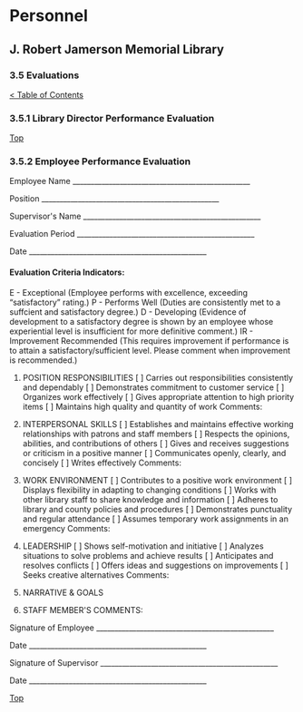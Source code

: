 [0]: ../README.md
[3.5]: evaluations.md

# Personnel
## J. Robert Jamerson Memorial Library
### 3.5 Evaluations
[< Table of Contents][0]

### 3.5.1 Library Director Performance Evaluation

[Top][3.5]

### 3.5.2 Employee Performance Evaluation

Employee Name _________________________________________________

Position _________________________________________________

Supervisor's Name _________________________________________________

Evaluation Period _________________________________________________ 

Date _________________________________________________
	
#### Evaluation Criteria Indicators:
E - Exceptional (Employee performs with excellence, exceeding “satisfactory” rating.)
P - Performs Well (Duties are consistently met to a suffcient and satisfactory degree.)
D - Developing (Evidence of development to a satisfactory degree is shown by an employee whose experiential level is insufficient for more definitive comment.)
IR - Improvement Recommended (This requires improvement if performance is to attain a satisfactory/sufficient level. Please comment when improvement is recommended.)

1. POSITION RESPONSIBILITIES
[ ] Carries out responsibilities consistently and dependably
[ ] Demonstrates commitment to customer service
[ ] Organizes work effectively
[ ] Gives appropriate attention to high priority items
[ ] Maintains high quality and quantity of work
Comments:






2. INTERPERSONAL SKILLS
[ ] Establishes and maintains effective working relationships with patrons and staff members
[ ] Respects the opinions, abilities, and contributions of others
[ ] Gives and receives suggestions or criticism in a positive manner
[ ] Communicates openly, clearly, and concisely
[ ] Writes effectively
Comments:






3. WORK ENVIRONMENT
[ ] Contributes to a positive work environment
[ ] Displays flexibility in adapting to changing conditions
[ ] Works with other library staff to share knowledge and information
[ ] Adheres to library and county policies and procedures
[ ] Demonstrates punctuality and regular attendance
[ ] Assumes temporary work assignments in an emergency
Comments:






4. LEADERSHIP
[ ] Shows self-motivation and initiative
[ ] Analyzes situations to solve problems and achieve results
[ ] Anticipates and resolves conflicts
[ ] Offers ideas and suggestions on improvements
[ ] Seeks creative alternatives
Comments:






5. NARRATIVE & GOALS





6. STAFF MEMBER'S COMMENTS:





Signature of Employee _________________________________________________

Date _________________________________________________

Signature of Supervisor _________________________________________________

Date _________________________________________________


[Top][3.5]
